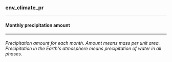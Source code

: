 ### env_climate_pr



------
#### Monthly precipitation amount



------
###### Precipitation amount for each month. Amount means mass per unit area. Precipitation in the Earth's atmosphere means precipitation of water in all phases.